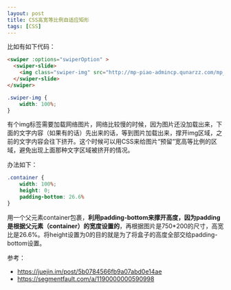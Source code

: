 ```yaml
---
layout: post
title: CSS高宽等比例自适应矩形
tags: [CSS]
---
```


比如有如下代码：

```html
<swiper :options="swiperOption" >
  <swiper-slide>
    <img class="swiper-img" src="http://mp-piao-admincp.qunarzz.com/mp_piao_admin_mp_piao_admin/admin/201911/1d8faa9f4d49b77ca1e61e2b478260f7.jpg_750x200_25cf76e2.jpg"/>
  </swiper-slide>
</swiper>
```

```css
.swiper-img {
    width: 100%;
}
```

有个img标签需要加载网络图片，网络比较慢的时候，因为图片还没加载出来，下面的文字内容（如果有的话）先出来的话，等到图片加载出来，撑开img区域，之前的文字内容会往下挤开。这个时候可以用CSS来给图片“预留”宽高等比例的区域，避免出现上面那种文字区域被挤开的情况。

办法如下：

```css
.container {
    width: 100%;
    height: 0;
    padding-bottom: 26.6%
}
```

用一个父元素container包裹，**利用padding-bottom来撑开高度，因为padding是根据父元素（container）的宽度设置的**，再根据图片是750*200的尺寸，高宽比是26.6%。将height设置为0的目的就是为了将盒子的高度全部交给padding-bottom设置。

参考：

-  <https://juejin.im/post/5b0784566fb9a07abd0e14ae>
-  <https://segmentfault.com/a/1190000000590998>